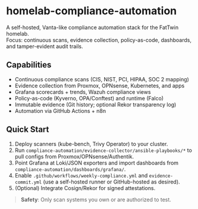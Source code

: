 # homelab-compliance-automation

A self-hosted, Vanta-like compliance automation stack for the FatTwin homelab.  
Focus: continuous scans, evidence collection, policy-as-code, dashboards, and tamper-evident audit trails.

## Capabilities
- Continuous compliance scans (CIS, NIST, PCI, HIPAA, SOC 2 mapping)
- Evidence collection from Proxmox, OPNsense, Kubernetes, and apps
- Grafana scorecards + trends, Wazuh compliance views
- Policy-as-code (Kyverno, OPA/Conftest) and runtime (Falco)
- Immutable evidence (Git history; optional Rekor transparency log)
- Automation via GitHub Actions + n8n

## Quick Start
1. Deploy scanners (kube-bench, Trivy Operator) to your cluster.
2. Run `compliance-automation/evidence-collector/ansible-playbooks/*` to pull configs from Proxmox/OPNsense/Authentik.
3. Point Grafana at Loki/JSON exporters and import dashboards from `compliance-automation/dashboards/grafana/`.
4. Enable `.github/workflows/weekly-compliance.yml` and `evidence-commit.yml` (use a self-hosted runner or GitHub-hosted as desired).
5. (Optional) Integrate Cosign/Rekor for signed attestations.

> **Safety**: Only scan systems you own or are authorized to test.
